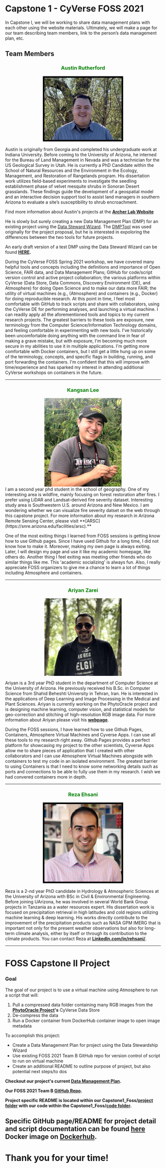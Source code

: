# Capstone 1 - CyVerse FOSS 2021

In Capstone I, we will be working to share data management plans with each other using the website materials. Ultimately, we will make a page for our team describing team members, link to the person’s data management plan, etc.

## Team Members

<h3 style="text-align:center;color:Green;">Austin Rutherford</h3>
<p style="text-align:center;">
    <img src="headshots/Headshot_Rutherford.jpg" alt="Rutherford Headshot" width="250" height="200" style="border:5px solid black;">
   </p>


Austin is originally from Georgia and completed his undergraduate work at Indiana University. Before coming to the University of Arizona, he interned for the Bureau of Land Management in Nevada and was a technician for the US Geological Survey in Utah. He is currently a PhD Candidate within the School of Natural Resources and the Environment in the Ecology, Management, and Restoration of Rangelands program. His dissertation work utilizes field-based experiments to investigate the seedling establishment phase of velvet mesquite shrubs in Sonoran Desert grasslands. These findings guide the development of a geospatial model and an interactive decision support tool to assist land managers in southern Arizona to evaluate a site’s susceptibility to shrub encroachment. 

Find more information about Austin's projects at the **[Archer Lab Website](https://cals.arizona.edu/research/archer/exotic.html)**

He is slowly but surely creating a new Data Management Plan (DMP) for an existing project using the [Data Steward Wizard](https://ds-wizard.org/).
The [DMPTool](https://dmptool.org) was used originally for the project proposal, but he is interested in expoloring the differences between the two tools for future projects.

An early draft version of a test DMP using the Data Steward Wizard can be found **[HERE](https://researchers.ds-wizard.org/projects/64a7d204-a248-41de-b481-8da4d557f372).**

During the CyVerse FOSS Spring 2021 workshop, we have covered many helpful tools and concepts including the definitions and importance of Open Science, FAIR data, and Data Management Plans; GitHub for code/script version control and active project collaboration; the various platforms within CyVerse (Data Store, Data Commons, Discovery Environment (DE), and Atmosphere) for doing Open Science and to make our data more FAIR; the utility of virtual machines (e.g., (Atmosphere) and containers (e.g., Docker) for doing reproducible research. At this point in time, I feel most comfortable with GitHub to track scripts and share with collaborators, using the CyVerse DE for performing analyses, and launching a virtual machine. I can readily apply all the aforementioned tools and topics to my current research projects. The greatest barriers to these tools are exposure, new terminology from the Computer Science/Information Technology domains, and feeling comfortable in experimenting with new tools. I've historically been uncomfortable doing anything with the command line in fear of making a grave mistake, but with exposure, I'm becoming much more secure in my abilities to use it in multiple applications. I'm getting more comfortable with Docker containers, but I still get a little hung up on some of the terminology, concepts, and specific flags in building, running, and port forwarding the containers. I'm confident that this will improve with time/experience and has sparked my interest in attending additional CyVerse workshops on containers in the future. 

---

<h3 style="text-align:center;color:Green;">Kangsan Lee</h3>
<div>
    <img src="headshots/kangsan_hs.jpg" alt="Kangsan Lee" width="250" style="display: block;margin-left:auto;margin-right:auto;">
</div>
I am a second year phd student in the school of geography. One of my interesting area is wildfire, mainly focusing on forest restoration after fires. I prefer using LiDAR and Landsat-derived fire severity dataset. Interesting study area is Southwestern U.S. around Arizona and New Mexico. I am wondering whether we can visualize fire severity datset on the web through this capstone project. For more information about my research in Arizona Remote Sensing Center, please visit **[ARSC](https://snre.arizona.edu/facilities/arsc).**

One of the most exiting things I learned from FOSS sessions is getting know how to use Github pages. Since I have used Github for a long time, I did not know how to make it. Moreover, making my own page is always exiting. Later, I will design my page and use it like my academic homepage, like others do. Another thing I feel exiting was meeting other friends who do similar things like me. This 'academic socializing' is always fun. Also, I really appreciate FOSS organizers to give me a chance to learn a lot of things including Atmosphere and containers. 

---

<h3 style="text-align:center;color:Green;">Ariyan Zarei</h3>
<div>
    <img src="headshots/ariyan.jpg" alt="Ariyan Zarei" width="250" style="display: block;margin-left:auto;margin-right:auto;">
</div>

Ariyan is a 3rd year PhD student in the department of Computer Science at the University of Arizona. He previously received his B.Sc. in Computer Science from Shahid Beheshti University in Tehran, Iran. He is interested in the applications of Deep Learning and Image Processing in the Medical and Plant Sciences. Ariyan is currently working on the PhytoOracle project and is designing machine learning, computer vision, and statistical models for geo-correction and stitching of high-resolution RGB image data. For more information about Ariyan please visit his **[webpage](http://vision.cs.arizona.edu/ariyanzarei/)**.

During the FOSS sessions, I have learned how to use Github Pages, Containers, Atmosphere Virtual Machines and Cyverse Apps. I can use all these tools to my research right away. Github Pages provides a perfect platform for showcasing my project to the other scientists, Cyverse Apps allow me to share pieces of application that I created with other collaborators and I can use Atmosphere Virtual Machines alongside with containers to test my code in an isolated environment. The greatest barrier to using Containers is that I need to know some networking details such as ports and connections to be able to fully use them in my research. I wish we had convered containers more in depth. 

---

<h3 style="text-align:center;color:Green;">Reza Ehsani</h3>
<p style="text-align:center;">
    <img src="headshots/Reza.jpg" alt="Reza Headshot" width="250" height="250" style="border:5px solid black;">
   </p>

Reza is a 2-nd year PhD candidate in Hydrology & Atmospheric Sciences at the University of Arizona with BSc in Civil & Environmental Engineering. Before joining UArizona, he was involved in several World Bank Group projects in Tanzania as a water resources expert. His dissertation work is focused on precipitation retrieval in high latitudes
and cold regions utilizing machine learning & deep learning. His works directly contribute to the improvement of the precipitation products such as NASA GPM IMERG that is important not only for the present weather observations but also for long-term climate analysis, either by itself or through its contribution to the climate products. You can contact Reza at **[LinkedIn.com/in/rehsani/](https://www.linkedin.com/in/rehsani/)**.

---

# FOSS Capstone II Project

### Goal
The goal of our project is to use a virtual machine using Atmosphere to run a script that will:
1. Pull a compressed data folder containing many RGB images from the **[PhytoOracle Project](https://phytooracle.readthedocs.io/en/latest/)'s** CyVerse Data Store
2. De-compress the data
3. Run a Docker container from DockerHub container image to open image metadata

To accomplish this project:
* Create a Data Management Plan for project using the Data Stewardship Wizard
* Use existing FOSS 2021 Team B GitHub repo for version control of script to run on virtual machine 
* Create an additional README to outline purpose of project, but also potential next steps/to dos

**Checkout our project's current [Data Management Plan](https://researchers.ds-wizard.org/projects/eed812c2-ba18-4ac0-a187-bc61fc4284df).**

**Our FOSS 2021 Team B [GitHub Repo](https://github.com/ariyanzri/Capstone1_Foss).** 

**Project specific README is located within our Capstone1_Foss/[project folder](https://github.com/ariyanzri/Capstone1_Foss/tree/main/project) with our code within
the Capstone1_Foss/[code folder](https://github.com/ariyanzri/Capstone1_Foss/tree/main/code).**

**Specific GitHub page/README for project detail and script documentation can be found [here](project/README.md)**
**Docker image on [Dockerhub](https://hub.docker.com/r/ariyanzarei/foss_image).**
---
# Thank you for your time!
